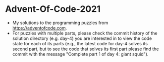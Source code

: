 # Advent-Of-Code-2021
- My solutions to the programming puzzles from https://adventofcode.com.
- For puzzles with multiple parts, please check the commit history of the solution directory (e.g. day-4) you are interested in to view the code state for each of its parts (e.g., the latest code for day-4 solves its second part, but to see the code that solves its first part please find the commit with the message "Complete part 1 of day 4: giant squid").
